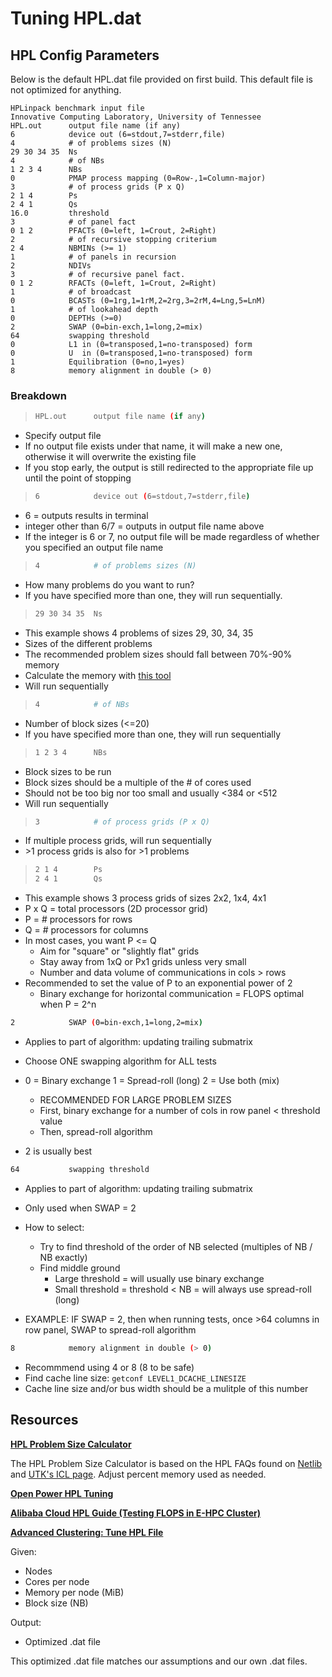 # Tuning HPL.dat

## HPL Config Parameters

Below is the default HPL.dat file provided on first build.
This default file is not optimized for anything.

```
HPLinpack benchmark input file
Innovative Computing Laboratory, University of Tennessee
HPL.out      output file name (if any)
6            device out (6=stdout,7=stderr,file)
4            # of problems sizes (N)
29 30 34 35  Ns
4            # of NBs
1 2 3 4      NBs
0            PMAP process mapping (0=Row-,1=Column-major)
3            # of process grids (P x Q)
2 1 4        Ps
2 4 1        Qs
16.0         threshold
3            # of panel fact
0 1 2        PFACTs (0=left, 1=Crout, 2=Right)
2            # of recursive stopping criterium
2 4          NBMINs (>= 1)
1            # of panels in recursion
2            NDIVs
3            # of recursive panel fact.
0 1 2        RFACTs (0=left, 1=Crout, 2=Right)
1            # of broadcast
0            BCASTs (0=1rg,1=1rM,2=2rg,3=2rM,4=Lng,5=LnM)
1            # of lookahead depth
0            DEPTHs (>=0)
2            SWAP (0=bin-exch,1=long,2=mix)
64           swapping threshold
0            L1 in (0=transposed,1=no-transposed) form
0            U  in (0=transposed,1=no-transposed) form
1            Equilibration (0=no,1=yes)
8            memory alignment in double (> 0)
```

### Breakdown

> ```sh
> HPL.out      output file name (if any)
> ```

* Specify output file
* If no output file exists under that name, it will make a new one, otherwise it will overwrite the existing file
* If you stop early, the output is still redirected to the appropriate file up until the point of stopping

>```sh
> 6            device out (6=stdout,7=stderr,file)
>```

* 6 = outputs results in terminal
* integer other than 6/7 = outputs in output file name above
* If the integer is 6 or 7, no output file will be made regardless of whether you specified an output file name

>```sh
> 4            # of problems sizes (N)
>```

* How many problems do you want to run?
* If you have specified more than one, they will run sequentially.

>```sh
> 29 30 34 35  Ns
>```

* This example shows 4 problems of sizes 29, 30, 34, 35
* Sizes of the different problems
* The recommended problem sizes should fall between 70%-90% memory
* Calculate the memory with [this tool](#psize)
* Will run sequentially

>```sh
> 4            # of NBs
>```

* Number of block sizes (<=20)
* If you have specified more than one, they will run sequentially

>```sh
> 1 2 3 4      NBs
>```

* Block sizes to be run
* Block sizes should be a multiple of the # of cores used
* Should not be too big nor too small and usually <384 or <512
* Will run sequentially

>```sh
> 3            # of process grids (P x Q)
>```

* If multiple process grids, will run sequentially
* \>1 process grids is also for \>1 problems

> ```sh
> 2 1 4        Ps
> 2 4 1        Qs
>```

* This example shows 3 process grids of sizes 2x2, 1x4, 4x1
* P x Q = total processors (2D processor grid)
* P = # processors for rows
* Q = # processors for columns
* In most cases, you want P <= Q
  * Aim for "square" or "slightly flat" grids
  * Stay away from 1xQ or Px1 grids unless very small
  * Number and data volume of communications in cols > rows
* Recommended to set the value of P to an exponential power of 2
  * Binary exchange for horizontal communication = FLOPS optimal when P = 2^n

```sh
2            SWAP (0=bin-exch,1=long,2=mix)
```

* Applies to part of algorithm: updating trailing submatrix

* Choose ONE swapping algorithm for ALL tests
* 0 = Binary exchange
  1 = Spread-roll (long)
  2 = Use both (mix)
  * RECOMMENDED FOR LARGE PROBLEM SIZES
  * First, binary exchange for a number of cols in row panel < threshold value
  * Then, spread-roll algorithm
* 2 is usually best

```sh
64           swapping threshold
```

* Applies to part of algorithm: updating trailing submatrix

* Only used when SWAP = 2
* How to select:
  * Try to find threshold of the order of NB selected (multiples of NB / NB exactly)
  * Find middle ground
    * Large threshold = will usually use binary exchange
    * Small threshold = threshold < NB = will always use spread-roll (long)
* EXAMPLE: IF SWAP = 2, then when running tests, once >64 columns in row panel, SWAP to spread-roll algorithm

```sh
8            memory alignment in double (> 0)
```

* Recommmend using 4 or 8 (8 to be safe)
* Find cache line size: `getconf LEVEL1_DCACHE_LINESIZE`
* Cache line size and/or bus width should be a mulitple of this number


## Resources

<a name="psize"></a>**[HPL Problem Size Calculator](https://www.desmos.com/calculator/y1d9nhb54c)**

The HPL Problem Size Calculator is based on the HPL FAQs found on [Netlib](https://netlib.org/benchmark/hpl/faqs.html) and [UTK's ICL page](https://icl.utk.edu/hpl/faq/index.html#275). Adjust percent memory used as needed.

**[Open Power HPL Tuning](https://github.com/open-power/op-benchmark-recipes/blob/master/standard-benchmarks/HPL/Linpack_HPL.dat_tuning.md)**

**[Alibaba Cloud HPL Guide (Testing FLOPS in E-HPC Cluster)](https://www.alibabacloud.com/help/en/e-hpc/e-hpc-1-0/use-cases/use-hpl-to-test-the-flops-of-an-e-hpc-cluster)**

**[Advanced Clustering: Tune HPL File](https://www.advancedclustering.com/act_kb/tune-hpl-dat-file/)**

Given:

* Nodes
* Cores per node
* Memory per node (MiB)
* Block size (NB)

Output:

* Optimized .dat file

This optimized .dat file matches our assumptions and our own .dat files.
